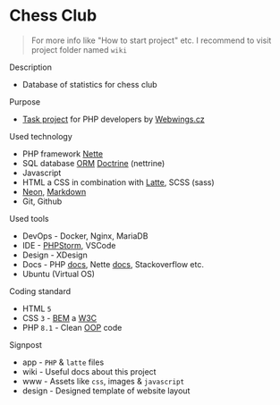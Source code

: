 # Chess Club

> For more info like "How to start project" etc. I recommend to visit project folder named `wiki`

Description
- Database of statistics for chess club

Purpose
- [Task project](https://webwings.cz/kariera/testovaci-zadani-pro-php-vyvojare/) for PHP developers by [Webwings.cz](https://webwings.cz/)

Used technology
- PHP framework [Nette](https://nette.org/cs/)
- SQL database [ORM](https://cs.wikipedia.org/wiki/Objektov%C4%9B_rela%C4%8Dn%C3%AD_mapov%C3%A1n%C3%AD) [Doctrine](https://www.doctrine-project.org/) (nettrine)
- Javascript
- HTML a CSS in combination with [Latte](https://latte.nette.org/cs/), SCSS (sass)
- [Neon](https://doc.nette.org/cs/neon/format), [Markdown](https://www.markdownguide.org/)
- Git, Github

Used tools
- DevOps - Docker, Nginx, MariaDB
- IDE - [PHPStorm](https://www.jetbrains.com/phpstorm/), VSCode
- Design - XDesign
- Docs - PHP [docs](https://www.php.net/), Nette [docs](https://doc.nette.org/), Stackoverflow etc.
- Ubuntu (Virtual OS)

Coding standard
- HTML `5`
- CSS `3` - [BEM](https://www.vzhurudolu.cz/prirucka/bem) a [W3C](https://www.w3.org/Style/CSS/specs.en.html)
- PHP `8.1` - Clean [OOP](https://php.baraja.cz/uvod-do-oop) code

Signpost
- app - `PHP` & `latte` files
- wiki - Useful docs about this project
- www - Assets like `css`, images & `javascript`
- design - Designed template of website layout
